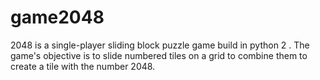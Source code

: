 # game2048
2048 is a single-player sliding block puzzle game build in python 2 . The game's objective is to slide numbered tiles on a grid to combine them to create a tile with the number 2048.
